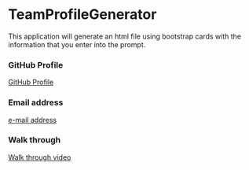 # TeamProfileGenerator
This application will generate an html file using bootstrap cards with the information that you enter into the prompt.
### GitHub Profile
  [GitHub Profile](http://github.com/twfb29)
  ### Email address
  [e-mail address](twfb29@yahoo.com)
  ### Walk through
  [Walk through video](https://drive.google.com/file/d/1QhArDB6oFCEoL1FVLfPBk5OK_1ZFai_Z/view)